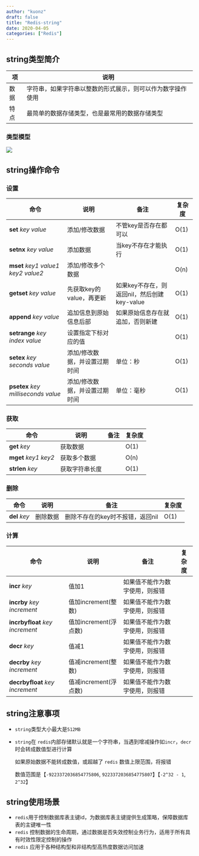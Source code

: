 ```yaml
---
author: "kuonz"
draft: false
title: "Redis-string"
date: 2020-04-05
categories: ["Redis"]
---
```


## string类型简介

| 项   | 说明                                                       |
| ---- | ---------------------------------------------------------- |
| 数据 | 字符串，如果字符串以整数的形式展示，则可以作为数字操作使用 |
| 特点 | 最简单的数据存储类型，也是最常用的数据存储类型             |

### 类型模型

![](/post/Redis/04-Redis数据类型/01-Redis-string-images/image-20200322181252547.png)



## string操作命令

### 设置

| 命令                                | 说明                          | 备注                                        | 复杂度 |
| ----------------------------------- | ----------------------------- | ------------------------------------------- | ------ |
| **set** *key value*                 | 添加/修改数据                 | 不管key是否存在都可以                       | O(1)   |
| **setnx** *key* *value*             | 添加数据                      | 当key不存在才能执行                         | O(1)   |
| **mset** *key1 value1 key2 value2*  | 添加/修改多个数据             |                                             | O(n)   |
| **getset** *key* *value*            | 先获取key的value，再更新      | 如果key不存在，则返回nil，然后创建key-value | O(1)   |
| **append** *key value*              | 追加信息到原始信息后部        | 如果原始信息存在就追加，否则新建            | O(1)   |
| **setrange** *key* *index* *value*  | 设置指定下标对应的值          |                                             | O(1)   |
| **setex** *key seconds value*       | 添加/修改数据，并设置过期时间 | 单位：秒                                    | O(1)   |
| **psetex** *key milliseconds value* | 添加/修改数据，并设置过期时间 | 单位：毫秒                                  | O(1)   |

### 获取

| 命令                 | 说明           | 备注 | 复杂度 |
| -------------------- | -------------- | ---- | ------ |
| **get** *key*        | 获取数据       |      | O(1)   |
| **mget** *key1 key2* | 获取多个数据   |      | O(n)   |
| **strlen** *key*     | 获取字符串长度 |      | O(1)   |

### 删除

| 命令          | 说明     | 备注                             | 复杂度 |
| ------------- | -------- | -------------------------------- | ------ |
| **del** *key* | 删除数据 | 删除不存在的key时不报错，返回nil | O(1)   |

### 计算

| 命令                            | 说明                  | 备注                           | 复杂度 |
| ------------------------------- | --------------------- | ------------------------------ | ------ |
| **incr** *key*                  | 值加1                 | 如果值不能作为数字使用，则报错 |        |
| **incrby** *key* *increment*    | 值加increment(整数)   | 如果值不能作为数字使用，则报错 |        |
| **incrbyfloat** *key increment* | 值加increment(浮点数) | 如果值不能作为数字使用，则报错 |        |
| **decr** *key*                  | 值减1                 | 如果值不能作为数字使用，则报错 |        |
| **decrby** *key increment*      | 值减increment(整数)   | 如果值不能作为数字使用，则报错 |        |
| **decrbyfloat** *key increment* | 值减increment(浮点数) | 如果值不能作为数字使用，则报错 |        |



## string注意事项

* `string`类型大小最大是`512MB`

* `string`在 `redis`内部存储默认就是一个字符串，当遇到增减操作如`incr`，`decr`时会转成数值型进行计算

  如果原始数据不能转成数值，或超越了 `redis` 数值上限范围，将报错

  数值范围是【`-9223372036854775806`, `9223372036854775807`】【`-2^32 - 1`, `2^32`】



## string使用场景

* `redis`用于控制数据库表主键id，为数据库表主键提供生成策略，保障数据库表的主键唯一性
* `redis` 控制数据的生命周期，通过数据是否失效控制业务行为，适用于所有具有时效性限定控制的操作
* `redis` 应用于各种结构型和非结构型高热度数据访问加速